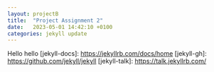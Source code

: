 ```yaml
---
layout: projectB
title:  "Project Assignment 2"
date:   2023-05-01 14:42:10 +0100
categories: jekyll update
---
```

Hello hello
[jekyll-docs]: https://jekyllrb.com/docs/home
[jekyll-gh]:   https://github.com/jekyll/jekyll
[jekyll-talk]: https://talk.jekyllrb.com/
